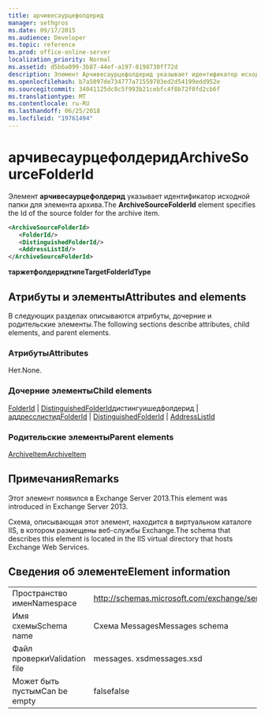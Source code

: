 ```yaml
---
title: арчивесаурцефолдерид
manager: sethgros
ms.date: 09/17/2015
ms.audience: Developer
ms.topic: reference
ms.prod: office-online-server
localization_priority: Normal
ms.assetid: d5b6a099-3b87-44ef-a197-8198730ff72d
description: Элемент Арчивесаурцефолдерид указывает идентификатор исходной папки для элемента архива.
ms.openlocfilehash: b7a5097de734777a71559703ed2d54199edd952e
ms.sourcegitcommit: 34041125dc8c5f993b21cebfc4f8b72f0fd2cb6f
ms.translationtype: MT
ms.contentlocale: ru-RU
ms.lasthandoff: 06/25/2018
ms.locfileid: "19761494"
---
```

# <a name="archivesourcefolderid"></a><span data-ttu-id="eac6e-103">арчивесаурцефолдерид</span><span class="sxs-lookup"><span data-stu-id="eac6e-103">ArchiveSourceFolderId</span></span>

<span data-ttu-id="eac6e-104">Элемент **арчивесаурцефолдерид** указывает идентификатор исходной папки для элемента архива.</span><span class="sxs-lookup"><span data-stu-id="eac6e-104">The **ArchiveSourceFolderId** element specifies the Id of the source folder for the archive item.</span></span> 
  
```XML
<ArchiveSourceFolderId>
   <FolderId/>
   <DistinguishedFolderId/>
   <AddressListId/>
</ArchiveSourceFolderId>
```

 <span data-ttu-id="eac6e-105">**таржетфолдеридтипе**</span><span class="sxs-lookup"><span data-stu-id="eac6e-105">**TargetFolderIdType**</span></span>
## <a name="attributes-and-elements"></a><span data-ttu-id="eac6e-106">Атрибуты и элементы</span><span class="sxs-lookup"><span data-stu-id="eac6e-106">Attributes and elements</span></span>

<span data-ttu-id="eac6e-107">В следующих разделах описываются атрибуты, дочерние и родительские элементы.</span><span class="sxs-lookup"><span data-stu-id="eac6e-107">The following sections describe attributes, child elements, and parent elements.</span></span>
  
### <a name="attributes"></a><span data-ttu-id="eac6e-108">Атрибуты</span><span class="sxs-lookup"><span data-stu-id="eac6e-108">Attributes</span></span>

<span data-ttu-id="eac6e-109">Нет.</span><span class="sxs-lookup"><span data-stu-id="eac6e-109">None.</span></span>
  
### <a name="child-elements"></a><span data-ttu-id="eac6e-110">Дочерние элементы</span><span class="sxs-lookup"><span data-stu-id="eac6e-110">Child elements</span></span>

<span data-ttu-id="eac6e-111">[FolderId](folderid.md) | [DistinguishedFolderId](distinguishedfolderid.md)дистингуишедфолдерид | [аддресслистид](addresslistid.md)</span><span class="sxs-lookup"><span data-stu-id="eac6e-111">[FolderId](folderid.md) | [DistinguishedFolderId](distinguishedfolderid.md) | [AddressListId](addresslistid.md)</span></span>
  
### <a name="parent-elements"></a><span data-ttu-id="eac6e-112">Родительские элементы</span><span class="sxs-lookup"><span data-stu-id="eac6e-112">Parent elements</span></span>

[<span data-ttu-id="eac6e-113">ArchiveItem</span><span class="sxs-lookup"><span data-stu-id="eac6e-113">ArchiveItem</span></span>](archiveitem.md)
  
## <a name="remarks"></a><span data-ttu-id="eac6e-114">Примечания</span><span class="sxs-lookup"><span data-stu-id="eac6e-114">Remarks</span></span>

<span data-ttu-id="eac6e-115">Этот элемент появился в Exchange Server 2013.</span><span class="sxs-lookup"><span data-stu-id="eac6e-115">This element was introduced in Exchange Server 2013.</span></span>
  
<span data-ttu-id="eac6e-116">Схема, описывающая этот элемент, находится в виртуальном каталоге IIS, в котором размещены веб-службы Exchange.</span><span class="sxs-lookup"><span data-stu-id="eac6e-116">The schema that describes this element is located in the IIS virtual directory that hosts Exchange Web Services.</span></span>
  
## <a name="element-information"></a><span data-ttu-id="eac6e-117">Сведения об элементе</span><span class="sxs-lookup"><span data-stu-id="eac6e-117">Element information</span></span>

|||
|:-----|:-----|
|<span data-ttu-id="eac6e-118">Пространство имен</span><span class="sxs-lookup"><span data-stu-id="eac6e-118">Namespace</span></span>  <br/> |http://schemas.microsoft.com/exchange/services/2006/messages  <br/> |
|<span data-ttu-id="eac6e-119">Имя схемы</span><span class="sxs-lookup"><span data-stu-id="eac6e-119">Schema name</span></span>  <br/> |<span data-ttu-id="eac6e-120">Схема Messages</span><span class="sxs-lookup"><span data-stu-id="eac6e-120">Messages schema</span></span>  <br/> |
|<span data-ttu-id="eac6e-121">Файл проверки</span><span class="sxs-lookup"><span data-stu-id="eac6e-121">Validation file</span></span>  <br/> |<span data-ttu-id="eac6e-122">messages. xsd</span><span class="sxs-lookup"><span data-stu-id="eac6e-122">messages.xsd</span></span>  <br/> |
|<span data-ttu-id="eac6e-123">Может быть пустым</span><span class="sxs-lookup"><span data-stu-id="eac6e-123">Can be empty</span></span>  <br/> |<span data-ttu-id="eac6e-124">false</span><span class="sxs-lookup"><span data-stu-id="eac6e-124">false</span></span>  <br/> |
   


